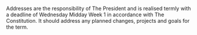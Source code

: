 Addresses are the responsibility of The President and is realised termly with a deadline of Wednesday Midday Week 1 in accordance with The Constitution. It should address any planned changes, projects and goals for the term.
